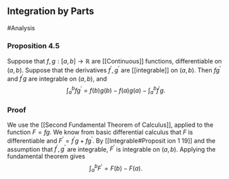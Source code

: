 ## Integration by Parts
#Analysis 
### Proposition 4.5
Suppose that $f, g:[a, b] \rightarrow \mathbb{R}$ are [[Continuous]] functions, differentiable on $(a, b)$. Suppose that the derivatives $f^{\prime}, g^{\prime}$ are [[integrable]] on $(a, b) .$
Then $f g^{\prime}$ and $f^{\prime} g$ are integrable on $(a, b)$, and
$$
\int_{a}^{b} f g^{\prime}=f(b) g(b)-f(a) g(a)-\int_{a}^{b} f^{\prime} g.
$$

### Proof
We use the [[Second Fundamental Theorem of Calculus]], applied to the function $F=f g$. We know from basic differential calculus that $F$ is differentiable and $F^{\prime}=f^{\prime} g+f g^{\prime}$. By [[Integrable#Proposit ion 1 19]] and the assumption that $f^{\prime}, g^{\prime}$ are integrable, $F^{\prime}$ is integrable on $(a, b)$. Applying the fundamental theorem gives
$$
\int_{a}^{b} F^{\prime}=F(b)-F(a).
$$
